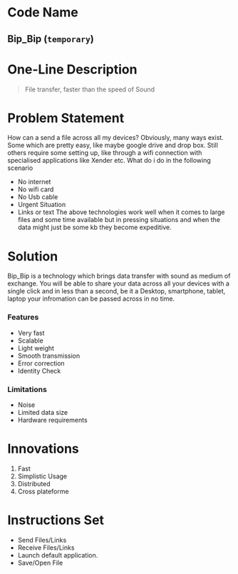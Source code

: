 # Code Name
## **Bip_Bip**   (`temporary`)

# One-Line Description 
> File transfer, faster than the speed of Sound

# Problem Statement 
How can a send a file across all my devices? 
Obviously, many ways exist. Some which are pretty easy, like maybe google drive and drop box. Still others require some setting up, like through a wifi connection with specialised applications like Xender etc. What do i do in the following scenario
+ No internet
+ No wifi card
+ No Usb cable 
+ Urgent Situation
+ Links or text 
The above technologies work well when it comes to large files and some time available but in pressing situations and when the data might just be some kb they become expeditive.

# Solution 
 Bip_Bip is a technology which brings data transfer with sound as medium of exchange. You will be able to share your data across all your devices with a single click and in less than a second, be it a Desktop, smartphone, tablet, laptop your infromation can be passed across in no time.

### Features 
 - Very fast
 - Scalable
 - Light weight
 - Smooth transmission
 - Error correction
 - Identity Check

 ### Limitations
 - Noise
 - Limited data size
 - Hardware requirements

# Innovations 
1. Fast
2. Simplistic Usage
3. Distributed
4. Cross plateforme

# Instructions Set
+ Send Files/Links
+ Receive Files/Links
+ Launch default application.
+ Save/Open File
